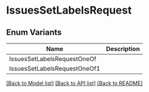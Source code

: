 # IssuesSetLabelsRequest

## Enum Variants

| Name | Description |
|---- | -----|
| IssuesSetLabelsRequestOneOf |  |
| IssuesSetLabelsRequestOneOf1 |  |

[[Back to Model list]](../README.md#documentation-for-models) [[Back to API list]](../README.md#documentation-for-api-endpoints) [[Back to README]](../README.md)


